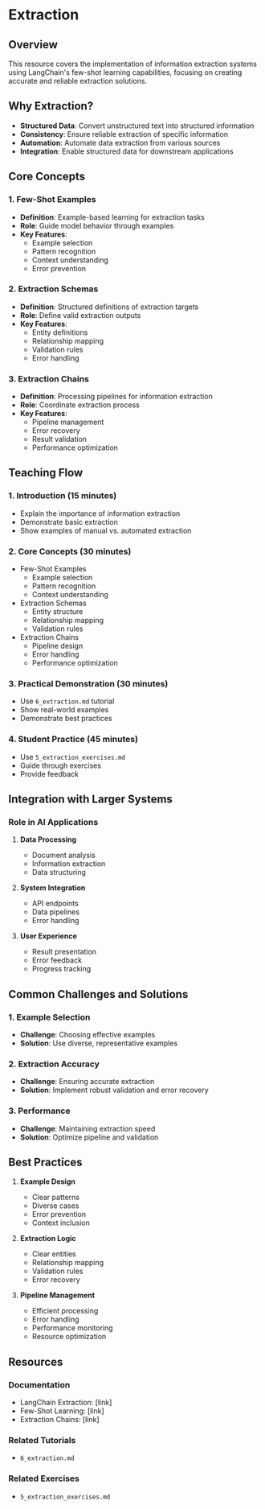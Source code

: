 # Extraction

## Overview
This resource covers the implementation of information extraction systems using LangChain's few-shot learning capabilities, focusing on creating accurate and reliable extraction solutions.

## Why Extraction?
- **Structured Data**: Convert unstructured text into structured information
- **Consistency**: Ensure reliable extraction of specific information
- **Automation**: Automate data extraction from various sources
- **Integration**: Enable structured data for downstream applications

## Core Concepts

### 1. Few-Shot Examples
- **Definition**: Example-based learning for extraction tasks
- **Role**: Guide model behavior through examples
- **Key Features**:
  - Example selection
  - Pattern recognition
  - Context understanding
  - Error prevention

### 2. Extraction Schemas
- **Definition**: Structured definitions of extraction targets
- **Role**: Define valid extraction outputs
- **Key Features**:
  - Entity definitions
  - Relationship mapping
  - Validation rules
  - Error handling

### 3. Extraction Chains
- **Definition**: Processing pipelines for information extraction
- **Role**: Coordinate extraction process
- **Key Features**:
  - Pipeline management
  - Error recovery
  - Result validation
  - Performance optimization

## Teaching Flow

### 1. Introduction (15 minutes)
- Explain the importance of information extraction
- Demonstrate basic extraction
- Show examples of manual vs. automated extraction

### 2. Core Concepts (30 minutes)
- Few-Shot Examples
  - Example selection
  - Pattern recognition
  - Context understanding
- Extraction Schemas
  - Entity structure
  - Relationship mapping
  - Validation rules
- Extraction Chains
  - Pipeline design
  - Error handling
  - Performance optimization

### 3. Practical Demonstration (30 minutes)
- Use `6_extraction.md` tutorial
- Show real-world examples
- Demonstrate best practices

### 4. Student Practice (45 minutes)
- Use `5_extraction_exercises.md`
- Guide through exercises
- Provide feedback

## Integration with Larger Systems

### Role in AI Applications
1. **Data Processing**
   - Document analysis
   - Information extraction
   - Data structuring

2. **System Integration**
   - API endpoints
   - Data pipelines
   - Error handling

3. **User Experience**
   - Result presentation
   - Error feedback
   - Progress tracking

## Common Challenges and Solutions

### 1. Example Selection
- **Challenge**: Choosing effective examples
- **Solution**: Use diverse, representative examples

### 2. Extraction Accuracy
- **Challenge**: Ensuring accurate extraction
- **Solution**: Implement robust validation and error recovery

### 3. Performance
- **Challenge**: Maintaining extraction speed
- **Solution**: Optimize pipeline and validation

## Best Practices

1. **Example Design**
   - Clear patterns
   - Diverse cases
   - Error prevention
   - Context inclusion

2. **Extraction Logic**
   - Clear entities
   - Relationship mapping
   - Validation rules
   - Error recovery

3. **Pipeline Management**
   - Efficient processing
   - Error handling
   - Performance monitoring
   - Resource optimization

## Resources

### Documentation
- LangChain Extraction: [link]
- Few-Shot Learning: [link]
- Extraction Chains: [link]

### Related Tutorials
- `6_extraction.md`

### Related Exercises
- `5_extraction_exercises.md` 